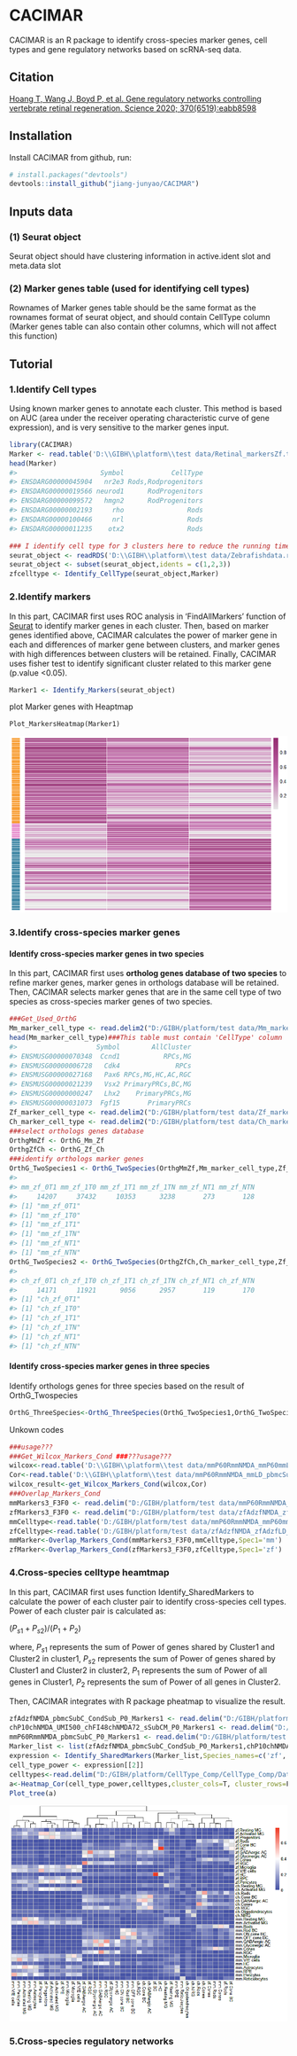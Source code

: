 
<!-- README.md is generated from README.Rmd. Please edit that file -->

# CACIMAR

<!-- badges: start -->
<!-- badges: end -->

CACIMAR is an R package to identify cross-species marker genes, cell
types and gene regulatory networks based on scRNA-seq data.

## Citation

[Hoang T, Wang J, Boyd P, et al. Gene regulatory networks controlling
vertebrate retinal regeneration. Science 2020;
370(6519):eabb8598](https://www.science.org/doi/10.1126/science.abb8598)

## Installation

Install CACIMAR from github, run:

``` r
# install.packages("devtools")
devtools::install_github("jiang-junyao/CACIMAR")
```

## Inputs data

### (1) Seurat object

Seurat object should have clustering information in active.ident slot
and meta.data slot

### (2) Marker genes table (used for identifying cell types)

Rownames of Marker genes table should be the same format as the rownames
format of seurat object, and should contain CellType column (Marker
genes table can also contain other columns, which will not affect this
function)

## Tutorial

### 1.Identify Cell types

Using known marker genes to annotate each cluster. This method is based
on AUC (area under the receiver operating characteristic curve of gene
expression), and is very sensitive to the marker genes input.

``` r
library(CACIMAR)
Marker <- read.table('D:\\GIBH\\platform\\test data/Retinal_markersZf.txt',header = T)
head(Marker)
#>                     Symbol            CellType
#> ENSDARG00000045904   nr2e3 Rods,Rodprogenitors
#> ENSDARG00000019566 neurod1      RodProgenitors
#> ENSDARG00000099572   hmgn2      RodProgenitors
#> ENSDARG00000002193     rho                Rods
#> ENSDARG00000100466     nrl                Rods
#> ENSDARG00000011235    otx2                Rods
```

``` r
### I identify cell type for 3 clusters here to reduce the running time
seurat_object <- readRDS('D:\\GIBH\\platform\\test data/Zebrafishdata.rds')
seurat_object <- subset(seurat_object,idents = c(1,2,3))
zfcelltype <- Identify_CellType(seurat_object,Marker)
```

### 2.Identify markers

In this part, CACIMAR first uses ROC analysis in ‘FindAllMarkers’
function of
[Seurat](https://satijalab.org/seurat/articles/get_started.html) to
identify marker genes in each cluster. Then, based on marker genes
identified above, CACIMAR calculates the power of marker gene in each
and differences of marker gene between clusters, and marker genes with
high differences between clusters will be retained. Finally, CACIMAR
uses fisher test to identify significant cluster related to this marker
gene (p.value &lt;0.05).

``` r
Marker1 <- Identify_Markers(seurat_object)
```

plot Marker genes with Heaptmap

    Plot_MarkersHeatmap(Marker1)

![Marker](Readme%20figure/Marker_pheatmap.png)

### 3.Identify cross-species marker genes

#### Identify cross-species marker genes in two species

In this part, CACIMAR first uses **ortholog genes database of two
species** to refine marker genes, marker genes in orthologs database
will be retained. Then, CACIMAR selects marker genes that are in the
same cell type of two species as cross-species marker genes of two
species.

``` r
###Get_Used_OrthG
Mm_marker_cell_type <- read.delim2("D:/GIBH/platform/test data/Mm_marker_cell_type.txt")
head(Mm_marker_cell_type)###This table must contain 'CellType' column
#>                    Symbol        AllCluster
#> ENSMUSG00000070348  Ccnd1           RPCs,MG
#> ENSMUSG00000006728   Cdk4              RPCs
#> ENSMUSG00000027168   Pax6 RPCs,MG,HC,AC,RGC
#> ENSMUSG00000021239   Vsx2 PrimaryPRCs,BC,MG
#> ENSMUSG00000000247   Lhx2    PrimaryPRCs,MG
#> ENSMUSG00000031073  Fgf15       PrimaryPRCs
Zf_marker_cell_type <- read.delim2("D:/GIBH/platform/test data/Zf_marker_cell_type.txt")
Ch_marker_cell_type <- read.delim2("D:/GIBH/platform/test data/Ch_marker_cell_type.txt")
###select orthologs genes database
OrthgMmZf <- OrthG_Mm_Zf
OrthgZfCh <- OrthG_Zf_Ch
###identify orthologs marker genes
OrthG_TwoSpecies1 <- OrthG_TwoSpecies(OrthgMmZf,Mm_marker_cell_type,Zf_marker_cell_type,Species_name1 = 'mm',Species_name2 = 'zf')
#> 
#> mm_zf_0T1 mm_zf_1T0 mm_zf_1T1 mm_zf_1TN mm_zf_NT1 mm_zf_NTN 
#>     14207     37432     10353      3238       273       128 
#> [1] "mm_zf_0T1"
#> [1] "mm_zf_1T0"
#> [1] "mm_zf_1T1"
#> [1] "mm_zf_1TN"
#> [1] "mm_zf_NT1"
#> [1] "mm_zf_NTN"
OrthG_TwoSpecies2 <- OrthG_TwoSpecies(OrthgZfCh,Ch_marker_cell_type,Zf_marker_cell_type,Species_name1 = 'ch',Species_name2 = 'zf')
#> 
#> ch_zf_0T1 ch_zf_1T0 ch_zf_1T1 ch_zf_1TN ch_zf_NT1 ch_zf_NTN 
#>     14171     11921      9056      2957       119       170 
#> [1] "ch_zf_0T1"
#> [1] "ch_zf_1T0"
#> [1] "ch_zf_1T1"
#> [1] "ch_zf_1TN"
#> [1] "ch_zf_NT1"
#> [1] "ch_zf_NTN"
```

#### Identify cross-species marker genes in three species

Identify orthologs genes for three species based on the result of
OrthG\_Twospecies

``` r
OrthG_ThreeSpecies<-OrthG_ThreeSpecies(OrthG_TwoSpecies1,OrthG_TwoSpecies2,c('mm','zf','zf','ch'))
```

Unkown codes

``` r
###usage???
###Get_Wilcox_Markers_Cond ###???usage???
wilcox<-read.table('D:\\GIBH\\platform\\test data/mmP60RmmNMDA_mmP60mmLD_wilcoxMG_MarkerGenes.txt')
Cor<-read.table('D:\\GIBH\\platform\\test data/mmP60RmmNMDA_mmLD_pbmcSubC_MG_Bin50_R5_GeneCor.txt',header = T)
wilcox_result<-get_Wilcox_Markers_Cond(wilcox,Cor)
###Overlap_Markers_Cond
mmMarkers3_F3F0 <- read.delim("D:/GIBH/platform/test data/mmP60RmmNMDA_mmP60mmLD_P03_Markers3_F3F0.txt")
zfMarkers3_F3F0 <- read.delim("D:/GIBH/platform/test data/zfAdzfNMDA_zfAdzfLD_zfAdzfTR_P03_Markers3_F3F0.txt")
mmCelltype<-read.table('D:/GIBH/platform/test data/mmP60RmmNMDA_mmP60mmLD_Cell_Types.txt',header = T)
zfCelltype<-read.table('D:/GIBH/platform/test data/zfAdzfNMDA_zfAdzfLD_zfAdzfTR_Cell_Types.txt',header = T)
mmMarker<-Overlap_Markers_Cond(mmMarkers3_F3F0,mmCelltype,Spec1='mm')
zfMarker<-Overlap_Markers_Cond(zfMarkers3_F3F0,zfCelltype,Spec1='zf')
```

### 4.Cross-species celltype heamtmap

In this part, CACIMAR first uses function Identify\_SharedMarkers to
calculate the power of each cluster pair to identify cross-species cell
types. Power of each cluster pair is calculated as:

(*P*<sub>*s*1</sub> + *P*<sub>*s*2</sub>)/(*P*<sub>1</sub> + *P*<sub>2</sub>)

where, *P*<sub>*s*1</sub> represents the sum of Power of genes shared by
Cluster1 and Cluster2 in cluster1, *P*<sub>*s*2</sub> represents the sum
of Power of genes shared by Cluster1 and Cluster2 in cluster2,
*P*<sub>1</sub> represents the sum of Power of all genes in Cluster1,
*P*<sub>2</sub> represents the sum of Power of all genes in Cluster2.

Then, CACIMAR integrates with R package pheatmap to visualize the
result.

``` r
zfAdzfNMDA_pbmcSubC_CondSub_P0_Markers1 <- read.delim("D:/GIBH/platform/test data/cell type/zfAdzfNMDA_pbmcSubC_CondSub_P0_Markers1.txt")
chP10chNMDA_UMI500_chFI48chNMDA72_sSubCM_P0_Markers1 <- read.delim("D:/GIBH/platform/test data/cell type/chP10chNMDA_UMI500_chFI48chNMDA72_sSubCM_P0_Markers1.txt")
mmP60RmmNMDA_pbmcSubC_P0_Markers1 <- read.delim("D:/GIBH/platform/test data/cell type/mmP60RmmNMDA_pbmcSubC_P0_Markers1.txt")
Marker_list <- list(zfAdzfNMDA_pbmcSubC_CondSub_P0_Markers1,chP10chNMDA_UMI500_chFI48chNMDA72_sSubCM_P0_Markers1,mmP60RmmNMDA_pbmcSubC_P0_Markers1)
expression <- Identify_SharedMarkers(Marker_list,Species_names=c('zf','ch','mm'))
cell_type_power <- expression[[2]]
celltypes<-read.delim("D:/GIBH/platform/CellType_Comp/CellType_Comp/Data/mmP60RmmNMDA_chP10chNMDA_zfAdzfNMDA_Cell_Types.txt")
a<-Heatmap_Cor(cell_type_power,celltypes,cluster_cols=T, cluster_rows=F)
Plot_tree(a)
```

![Marker](Readme%20figure/Cell_type.png)

### 5.Cross-species regulatory networks
